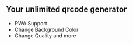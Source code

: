 ## Your unlimited qrcode generator 
- PWA Support
- Change Background Color
- Change Quality and more 
